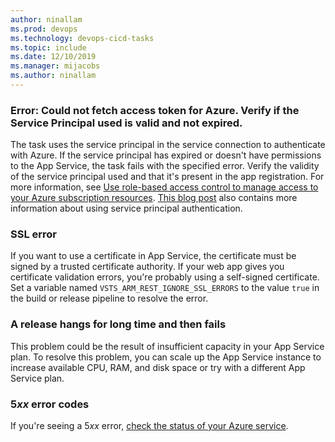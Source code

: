 ```yaml
---
author: ninallam
ms.prod: devops
ms.technology: devops-cicd-tasks
ms.topic: include
ms.date: 12/10/2019
ms.manager: mijacobs
ms.author: ninallam
---
```


### Error: Could not fetch access token for Azure. Verify if the Service Principal used is valid and not expired.

The task uses the service principal in the service connection to authenticate with Azure. If the service principal has expired or doesn't have permissions to the App Service, the task fails with the specified error. Verify the validity of the service principal used and that it's present in the app registration. For more information, see 
   [Use role-based access control to manage access to your Azure subscription resources](/azure/role-based-access-control/role-assignments-portal).
   [This blog post](https://devblogs.microsoft.com/devops/automating-azure-resource-group-deployment-using-a-service-principal-in-visual-studio-online-buildrelease-management/)
   also contains more information about using service principal authentication.

### SSL error

If you want to use a certificate in App Service, the certificate must be signed by a trusted certificate authority. If your web app gives you certificate validation errors, you're probably using a self-signed certificate. Set a variable named `VSTS_ARM_REST_IGNORE_SSL_ERRORS` to the value `true` in the build or release pipeline to resolve the error.

### A release hangs for long time and then fails

This problem could be the result of insufficient capacity in your App Service plan. To resolve this problem, you can scale up the App Service instance to increase available CPU, RAM, and disk space or try with a different App Service plan.

### 5*xx* error codes

If you're seeing a 5*xx* error, [check the status of your Azure service](https://status.azure.com/status).



